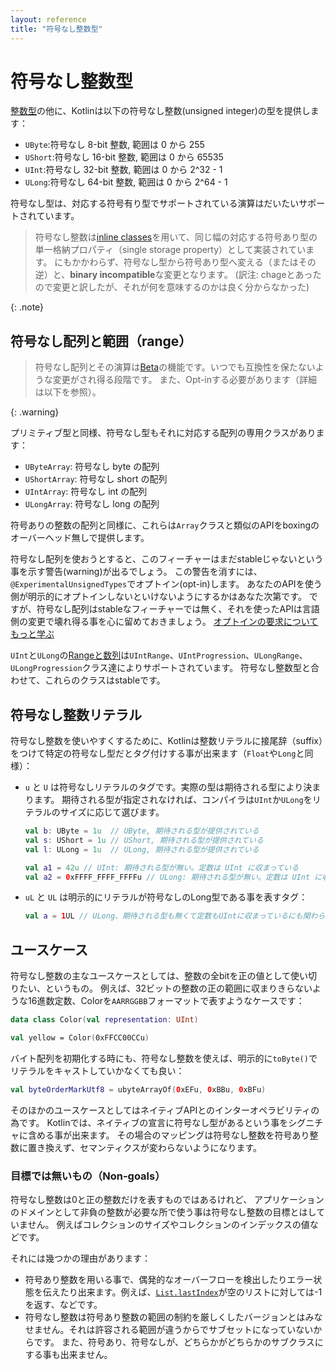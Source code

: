 ```yaml
---
layout: reference
title: "符号なし整数型"
---
```

# 符号なし整数型

[整数型](numbers.md#整数型)の他に、Kotlinは以下の符号なし整数(unsigned integer)の型を提供します：

* `UByte`:符号なし 8-bit 整数, 範囲は 0 から 255
* `UShort`:符号なし 16-bit 整数, 範囲は 0 から 65535
* `UInt`:符号なし 32-bit 整数, 範囲は 0 から 2^32 - 1
* `ULong`:符号なし 64-bit 整数, 範囲は 0 から 2^64 - 1

符号なし型は、対応する符号有り型でサポートされている演算はだいたいサポートされています。

> 符号なし整数は[inline classes](inline-classes.md)を用いて、同じ幅の対応する符号あり型の単一格納プロパティ（single storage property）として実装されています。
> にもかかわらず、符号なし型から符号あり型へ変える（またはその逆）と、**binary incompatible**な変更となります。
> (訳注: chageとあったので変更と訳したが、それが何を意味するのかは良く分からなかった)
>
{: .note}


## 符号なし配列と範囲（range）

> 符号なし配列とその演算は[Beta](components-stability.md)の機能です。いつでも互換性を保たないような変更がされ得る段階です。
> また、Opt-inする必要があります（詳細は以下を参照）。
>
{: .warning}

プリミティブ型と同様、符号なし型もそれに対応する配列の専用クラスがあります：


* `UByteArray`: 符号なし byte の配列
* `UShortArray`: 符号なし short の配列
* `UIntArray`: 符号なし int の配列
* `ULongArray`: 符号なし long の配列

符号ありの整数の配列と同様に、これらは`Array`クラスと類似のAPIをboxingのオーバーヘッド無しで提供します。

符号なし配列を使おうとすると、このフィーチャーはまだstableじゃないという事を示す警告(warning)が出るでしょう。
この警告を消すには、`@ExperimentalUnsignedTypes`でオプトイン(opt-in)します。
あなたのAPIを使う側が明示的にオプトインしないといけないようにするかはあなた次第です。
ですが、符号なし配列はstableなフィーチャーでは無く、それを使ったAPIは言語側の変更で壊れ得る事を心に留めておきましょう。
[オプトインの要求についてもっと学ぶ](opt-in-requirements.md)

`UInt`と`ULong`の[Rangeと数列](ranges.md)は`UIntRange`、`UIntProgression`、`ULongRange`、`ULongProgression`クラス達によりサポートされています。
符号なし整数型と合わせて、これらのクラスはstableです。

## 符号なし整数リテラル

符号なし整数を使いやすくするために、Kotlinは整数リテラルに接尾辞（suffix）をつけて特定の符号なし型だとタグ付けする事が出来ます（`Float`や`Long`と同様）：

* `u` と `U` は符号なしリテラルのタグです。実際の型は期待される型により決まります。
  期待される型が指定されなければ、コンパイラは`UInt`か`ULong`をリテラルのサイズに応じて選びます。

  ```kotlin
  val b: UByte = 1u  // UByte, 期待される型が提供されている
  val s: UShort = 1u // UShort, 期待される型が提供されている
  val l: ULong = 1u  // ULong, 期待される型が提供されている
  
  val a1 = 42u // UInt: 期待される型が無い。定数は UInt に収まっている
  val a2 = 0xFFFF_FFFF_FFFFu // ULong: 期待される型が無い。定数は UInt に収まっていない
  ```

* `uL` と `UL` は明示的にリテラルが符号なしのLong型である事を表すタグ：

  ```kotlin
  val a = 1UL // ULong、期待される型も無くて定数もUIntに収まっているにも関わらず
  ```

## ユースケース

符号なし整数の主なユースケースとしては、整数の全bitを正の値として使い切りたい、というもの。
例えば、32ビットの整数の正の範囲に収まりきらないような16進数定数、Colorを`AARRGGBB`フォーマットで表すようなケースです：

```kotlin
data class Color(val representation: UInt)

val yellow = Color(0xFFCC00CCu)
```

バイト配列を初期化する時にも、符号なし整数を使えば、明示的に`toByte()`でリテラルをキャストしていかなくても良い：

```kotlin
val byteOrderMarkUtf8 = ubyteArrayOf(0xEFu, 0xBBu, 0xBFu)
```

そのほかのユースケースとしてはネイティブAPIとのインターオペラビリティの為です。
Kotlinでは、ネイティブの宣言に符号なし型があるという事をシグニチャに含める事が出来ます。
その場合のマッピングは符号なし整数を符号あり整数に置き換えず、セマンティクスが変わらないようになります。

### 目標では無いもの（Non-goals）

符号なし整数は0と正の整数だけを表すものではあるけれど、
アプリケーションのドメインとして非負の整数が必要な所で使う事は符号なし整数の目標とはしていません。
例えばコレクションのサイズやコレクションのインデックスの値などです。

それには幾つかの理由があります：

* 符号あり整数を用いる事で、偶発的なオーバーフローを検出したりエラー状態を伝えたり出来ます。例えば、[`List.lastIndex`](https://kotlinlang.org/api/latest/jvm/stdlib/kotlin.collections/last-index.html)が空のリストに対しては-1を返す、などです。
* 符号なし整数は符号あり整数の範囲の制約を厳しくしたバージョンとはみなせません。それは許容される範囲が違うからでサブセットになっていないからです。
また、符号あり、符号なしが、どちらかがどちらかのサブクラスにする事も出来ません。
